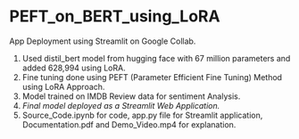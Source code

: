 # PEFT_on_BERT_using_LoRA
App Deployment using Streamlit on Google Collab.

1. Used distil_bert model from hugging face with 67 million parameters and added 628,994 using LoRA.
2. Fine tuning done using PEFT (Parameter Efficient Fine Tuning) Method using LoRA Approach.
3. Model trained on IMDB Review data for sentiment Analysis.
4. *Final model deployed as a Streamlit Web Application.*
5. Source_Code.ipynb for code, app.py file for Streamlit application, Documentation.pdf and Demo_Video.mp4 for explanation. 

